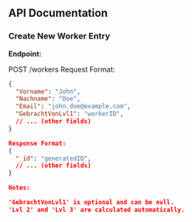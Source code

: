 ## API Documentation

### Create New Worker Entry

**Endpoint:**

POST /workers
Request Format:
```json
{
  "Vorname": "John",
  "Nachname": "Doe",
  "Email": "john.doe@example.com",
  "GebrachtVonLvl1": "workerID",
  // ... (other fields)
}

Response Format:
{
  "_id": "generatedID",
  // ... (other fields)
}

Notes:

'GebrachtVonLvl1' is optional and can be null.
'Lvl 2' and 'Lvl 3' are calculated automatically.